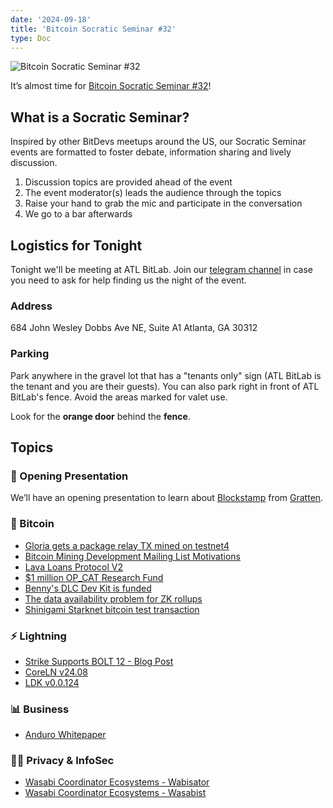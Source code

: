 ```yaml
---
date: '2024-09-18'
title: 'Bitcoin Socratic Seminar #32'
type: Doc
---
```


![Bitcoin Socratic Seminar #32](/bitcoin-socratic-seminar-32.jpg)

It’s almost time for <a href="https://www.meetup.com/atlantabitdevs/events/302065878/">Bitcoin Socratic Seminar #32</a>!

## What is a Socratic Seminar?

Inspired by other BitDevs meetups around the US, our Socratic Seminar events are formatted to foster debate, information sharing and lively discussion.

1. Discussion topics are provided ahead of the event
2. The event moderator(s) leads the audience through the topics
3. Raise your hand to grab the mic and participate in the conversation
4. We go to a bar afterwards

## Logistics for Tonight

Tonight we'll be meeting at ATL BitLab. Join our <a href="https://atlantabitdevs.org/telegram/" target="_blank">telegram channel</a> in case you need to ask for help finding us the night of the event.

### Address

684 John Wesley Dobbs Ave NE,
Suite A1
Atlanta, GA 30312

### Parking

Park anywhere in the gravel lot that has a "tenants only" sign (ATL BitLab is the tenant and you are their guests). You can also park right in front of ATL BitLab's fence. Avoid the areas marked for valet use.

Look for the **orange door** behind the **fence**.

## Topics

### 🤙 Opening Presentation

We’ll have an opening presentation to learn about [Blockstamp](https://blockstamp.app/) from [Gratten](https://github.com/gratten).

### 🧡 Bitcoin

- [Gloria gets a package relay TX mined on testnet4](https://x.com/glozow/status/1829100551067365608)
- [Bitcoin Mining Development Mailing List Motivations](https://groups.google.com/g/bitcoinminingdev/c/97fkfVmHWYU?pli=1)
- [Lava Loans Protocol V2](https://github.com/lava-xyz/loans-paper/blob/960b91af83513f6a17d87904457e7a9e786b21e0/loans_v2.pdf)
- [$1 million OP_CAT Research Fund](https://mailing-list.bitcoindevs.xyz/bitcoindev/04b61777-7f9a-4714-b3f2-422f99e54f87n@googlegroups.com/)
- [Benny's DLC Dev Kit is funded](https://x.com/bennyhodl/status/1831720708042260618)
- [The data availability problem for ZK rollups](https://bitcoinmagazine.com/technical/bitcoin-rollups-the-rock-or-the-hard-place)
- [Shinigami Starknet bitcoin test transaction](https://x.com/BrandonR505/status/1831583014289133898)

### ⚡️ Lightning

- [Strike Supports BOLT 12 - Blog Post](https://strike.me/blog/bolt12-offers/)
- [CoreLN v24.08](https://github.com/ElementsProject/lightning/releases/tag/v24.08)
- [LDK v0.0.124](https://github.com/lightningdevkit/rust-lightning/releases/tag/v0.0.124)

### 📊 Business

- [Anduro Whitepaper](https://coordinate.anduro.io/)

### 🕵️‍♂️ Privacy & InfoSec

- [Wasabi Coordinator Ecosystems - Wabisator](https://wabisator.com/)
- [Wasabi Coordinator Ecosystems - Wasabist](https://wasabist.io/)
